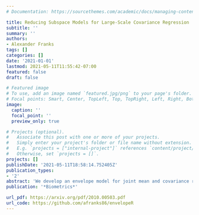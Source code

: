 ```yaml
---
# Documentation: https://sourcethemes.com/academic/docs/managing-content/

title: Reducing Subspace Models for Large-Scale Covariance Regression
subtitle: ''
summary: ''
authors:
- Alexander Franks
tags: []
categories: []
date: '2021-01-01'
lastmod: 2021-05-11T11:55:42-07:00
featured: false
draft: false

# Featured image
# To use, add an image named `featured.jpg/png` to your page's folder.
# Focal points: Smart, Center, TopLeft, Top, TopRight, Left, Right, BottomLeft, Bottom, BottomRight.
image:
  caption: ''
  focal_point: ''
  preview_only: true

# Projects (optional).
#   Associate this post with one or more of your projects.
#   Simply enter your project's folder or file name without extension.
#   E.g. `projects = ["internal-project"]` references `content/project/deep-learning/index.md`.
#   Otherwise, set `projects = []`.
projects: []
publishDate: '2021-05-11T18:58:14.752405Z'
publication_types:
- '2'
abstract: 'We develop an envelope model for joint mean and covariance regression in the large p, small n setting. In contrast to existing envelope methods, which improve mean estimates by incorporating estimates of the covariance structure, we focus on identifying covariance heterogeneity by incorporating information about mean-level differences. We use a Monte Carlo EM algorithm to identify a low-dimensional subspace which explains differences in both means and covariances as a function of covariates, and then use MCMC to estimate the posterior uncertainty conditional on the inferred low-dimensional subspace. We demonstrate the utility of our model on a motivating application on the metabolomics of aging. We also provide R code which can be used to develop and test other generalizations of the response envelope model.'
publication: '*Biometrics*'

url_pdf: https://arxiv.org/pdf/2010.00503.pdf
url_code: https://github.com/afranks86/envelopeR
---
```

